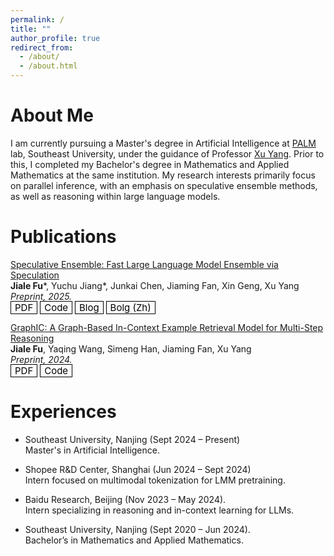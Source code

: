 ```yaml
---
permalink: /
title: ""
author_profile: true
redirect_from: 
  - /about/
  - /about.html
---
```


<style>
  .mybutton {
      color: black;
      font-size: 15px;
      text-decoration: none;
      font-weight: strong;
      border-width: 1px;
      border-color: black;
      border-style: solid;
      padding-right: 6px;
      padding-left: 6px;
      padding-top: 0px;
      padding-bottom: 0px;
  }
  .mybutton:hover {
      color: black;
      font-size: 15px;
      opacity: 0.8;
      text-decoration: none;
      font-weight: strong;
      border-width: 1px;
      border-color: black !important;
      border-style: solid;
      padding-right: 6px;
      padding-left: 6px;
      padding-top: 0px;
      padding-bottom: 0px;
  }
</style>

# About Me
I am currently pursuing a Master's degree in Artificial Intelligence at [PALM](https://palm.seu.edu.cn/home.html) lab, Southeast University, under the guidance of Professor [Xu Yang](https://yangxuntu.github.io/). Prior to this, I completed my Bachelor's degree in Mathematics and Applied Mathematics at the same institution. My research interests primarily focus on parallel inference, with an emphasis on speculative ensemble methods, as well as reasoning within large language models.

# Publications
[Speculative Ensemble: Fast Large Language Model Ensemble via Speculation](https://arxiv.org/abs/2502.01662)<br>
**Jiale Fu**\*, Yuchu Jiang\*, Junkai Chen, Jiaming Fan, Xin Geng, Xu Yang<br>
*Preprint, 2025.*<br>
<a href="https://arxiv.org/pdf/2502.01662" class="mybutton">PDF</a> <a href="https://github.com/Kamichanw/Speculative-Ensemble/" class="mybutton">Code</a> <a href="https://kamichanw.github.io/publication/2025-02-01-speculative-ensemble" class="mybutton">Blog</a> <a href="https://mp.weixin.qq.com/s/q6PurYDICkzT6lEbd24uGQ" class="mybutton">Bolg (Zh)</a> 

[GraphIC: A Graph-Based In-Context Example Retrieval Model for Multi-Step Reasoning](https://arxiv.org/abs/2410.02203)<br>
**Jiale Fu**, Yaqing Wang, Simeng Han, Jiaming Fan, Xu Yang<br>
*Preprint, 2024.*<br>
<a href="https://arxiv.org/pdf/2410.02203" class="mybutton">PDF</a> <a href="Coming Soon" class="mybutton">Code</a> 

# Experiences
- Southeast University, Nanjing (Sept 2024 – Present)<br>
Master's in Artificial Intelligence.

- Shopee R&D Center, Shanghai (Jun 2024 – Sept 2024)<br>
Intern focused on multimodal tokenization for LMM pretraining.

- Baidu Research, Beijing (Nov 2023 – May 2024).<br>
Intern specializing in reasoning and in-context learning for LLMs.

- Southeast University, Nanjing (Sept 2020 – Jun 2024).<br>
Bachelor’s in Mathematics and Applied Mathematics.